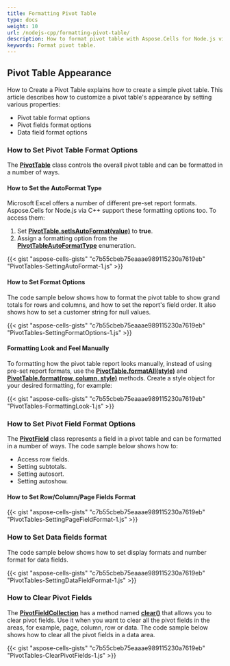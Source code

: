 ```yaml
---
title: Formatting Pivot Table
type: docs
weight: 10
url: /nodejs-cpp/formatting-pivot-table/
description: How to format pivot table with Aspose.Cells for Node.js via C++.
keywords: Format pivot table.
---
```


## **Pivot Table Appearance**

How to Create a Pivot Table explains how to create a simple pivot table. This article describes how to customize a pivot table's appearance by setting various properties:

- Pivot table format options
- Pivot fields format options
- Data field format options

### **How to Set Pivot Table Format Options**

The [**PivotTable**](https://reference.aspose.com/cells/nodejs-cpp/pivottable/) class controls the overall pivot table and can be formatted in a number of ways.

#### **How to Set the AutoFormat Type**

Microsoft Excel offers a number of different pre-set report formats. Aspose.Cells for Node.js via C++ support these formatting options too. To access them:

1. Set [**PivotTable.setIsAutoFormat(value)**](https://reference.aspose.com/cells/nodejs-cpp/pivottable/#setIsAutoFormat-boolean-) to **true**.
1. Assign a formatting option from the [**PivotTableAutoFormatType**](https://reference.aspose.com/cells/nodejs-cpp/pivottableautoformattype/) enumeration.

{{< gist "aspose-cells-gists" "c7b55cbeb75eaaae989115230a7619eb" "PivotTables-SettingAutoFormat-1.js" >}}

#### **How to Set Format Options**

The code sample below shows how to format the pivot table to show grand totals for rows and columns, and how to set the report's field order. It also shows how to set a customer string for null values.

{{< gist "aspose-cells-gists" "c7b55cbeb75eaaae989115230a7619eb" "PivotTables-SettingFormatOptions-1.js" >}}

#### **Formatting Look and Feel Manually**

To formatting how the pivot table report looks manually, instead of using pre-set report formats, use the [**PivotTable.formatAll(style)**](https://reference.aspose.com/cells/nodejs-cpp/pivottable/#formatAll-style-) and [**PivotTable.format(row, column, style)**](https://reference.aspose.com/cells/nodejs-cpp/pivottable/#format-number-number-style-) methods. Create a style object for your desired formatting, for example:

{{< gist "aspose-cells-gists" "c7b55cbeb75eaaae989115230a7619eb" "PivotTables-FormattingLook-1.js" >}}

### **How to Set Pivot Field Format Options**

The [**PivotField**](https://reference.aspose.com/cells/nodejs-cpp/pivotfield/) class represents a field in a pivot table and can be formatted in a number of ways. The code sample below shows how to:

- Access row fields.
- Setting subtotals.
- Setting autosort.
- Setting autoshow.

#### **How to Set Row/Column/Page Fields Format**

{{< gist "aspose-cells-gists" "c7b55cbeb75eaaae989115230a7619eb" "PivotTables-SettingPageFieldFormat-1.js" >}}

### **How to Set Data fields format**

The code sample below shows how to set display formats and number format for data fields.

{{< gist "aspose-cells-gists" "c7b55cbeb75eaaae989115230a7619eb" "PivotTables-SettingDataFieldFormat-1.js" >}}

### **How to Clear Pivot Fields**

The [**PivotFieldCollection**](https://reference.aspose.com/cells/nodejs-cpp/pivotfieldcollection/) has a method named [**clear()**](https://reference.aspose.com/cells/nodejs-cpp/pivotfieldcollection/#clear--) that allows you to clear pivot fields. Use it when you want to clear all the pivot fields in the areas, for example, page, column, row or data.
The code sample below shows how to clear all the pivot fields in a data area.

{{< gist "aspose-cells-gists" "c7b55cbeb75eaaae989115230a7619eb" "PivotTables-ClearPivotFields-1.js" >}}

